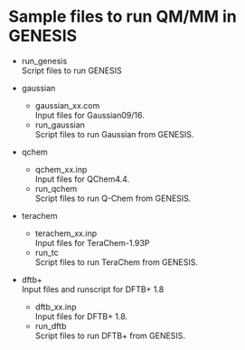 # Sample files to run QM/MM in GENESIS

- run_genesis  
Script files to run GENESIS

- gaussian  
  - gaussian_xx.com  
    Input files for Gaussian09/16.
  - run_gaussian  
    Script files to run Gaussian from GENESIS.

- qchem  
  - qchem_xx.inp  
    Input files for QChem4.4.
  - run_qchem  
    Script files to run Q-Chem from GENESIS.

- terachem  
  - terachem_xx.inp  
    Input files for TeraChem-1.93P
  - run_tc  
    Script files to run TeraChem from GENESIS.

- dftb+  
Input files and runscript for DFTB+ 1.8
  - dftb_xx.inp  
    Input files for DFTB+ 1.8.
  - run_dftb  
    Script files to run DFTB+ from GENESIS.
